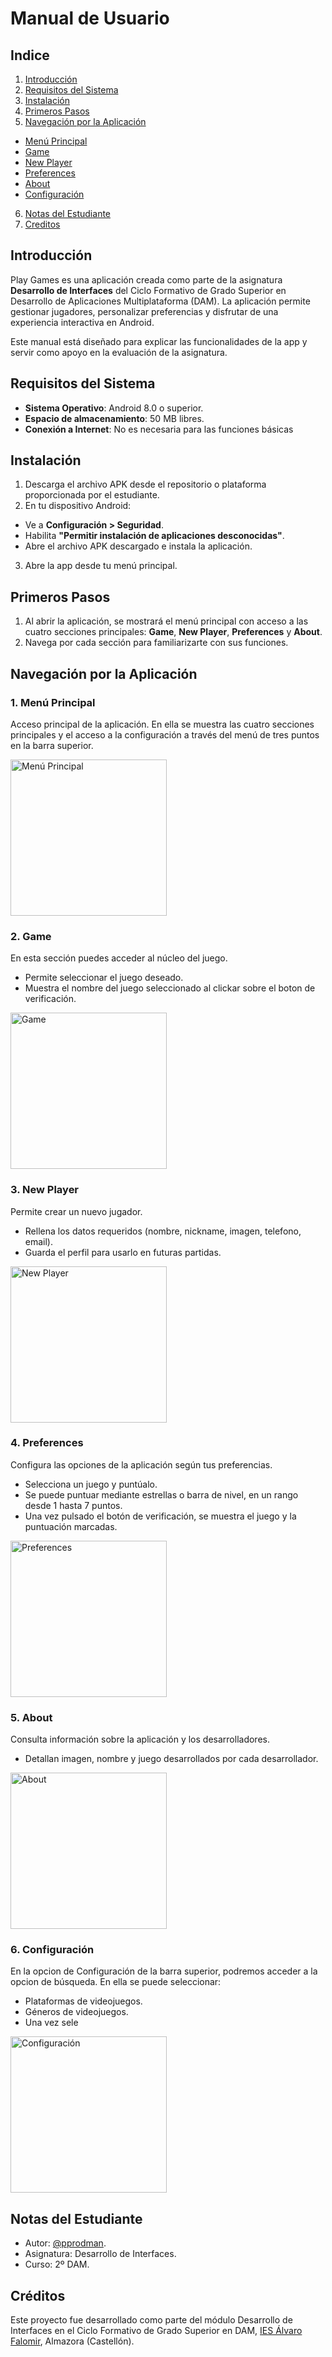 
# Manual de Usuario

## Indice

1. [Introducción](#introducción)
2. [Requisitos del Sistema](#requisitos-del-sistema)
3. [Instalación](#instalación)
4. [Primeros Pasos](#primeros-pasos)
5. [Navegación por la Aplicación](#navegación-por-la-aplicación)
  - [Menú Principal](#1-menú-principal)
  - [Game](#2-game)
  - [New Player](#3-new-player)
  - [Preferences](#4-preferences)
  - [About](#5-about)
  - [Configuración](#6-configuración)
6. [Notas del Estudiante](#notas-del-estudiante)
7. [Creditos](#creditos)

## Introducción

Play Games es una aplicación creada como parte de la asignatura **Desarrollo de Interfaces** del Ciclo Formativo de Grado Superior en Desarrollo de Aplicaciones Multiplataforma (DAM). La aplicación permite gestionar jugadores, personalizar preferencias y disfrutar de una experiencia interactiva en Android.

Este manual está diseñado para explicar las funcionalidades de la app y servir como apoyo en la evaluación de la asignatura.

## Requisitos del Sistema

- **Sistema Operativo**: Android 8.0 o superior.
- **Espacio de almacenamiento**: 50 MB libres.
- **Conexión a Internet**: No es necesaria para las funciones básicas

## Instalación

1. Descarga el archivo APK desde el repositorio o plataforma proporcionada por el estudiante.
2. En tu dispositivo Android:
- Ve a **Configuración > Seguridad**.
- Habilita **"Permitir instalación de aplicaciones desconocidas"**.
- Abre el archivo APK descargado e instala la aplicación.
3. Abre la app desde tu menú principal.

## Primeros Pasos

1. Al abrir la aplicación, se mostrará el menú principal con acceso a las cuatro secciones principales: **Game**, **New Player**, **Preferences** y **About**.
2. Navega por cada sección para familiarizarte con sus funciones.

## Navegación por la Aplicación

### 1. Menú Principal
Acceso principal de la aplicación. En ella se muestra las cuatro secciones principales y el acceso a la configuración a través del menú de tres puntos en la barra superior.

<img src="https://github.com/pprodman/PlayJuegos/blob/master/app/docs/img/intro.png" alt="Menú Principal" width="250"/>

### 2. Game
En esta sección puedes acceder al núcleo del juego.
- Permite seleccionar el juego deseado.
- Muestra el nombre del juego seleccionado al clickar sobre el boton de verificación.

<img src="https://github.com/pprodman/PlayJuegos/blob/master/app/docs/img/play.png" alt="Game" width="250"/>

### 3. New Player
Permite crear un nuevo jugador.
- Rellena los datos requeridos (nombre, nickname, imagen, telefono, email).
- Guarda el perfil para usarlo en futuras partidas.

<img src="https://github.com/pprodman/PlayJuegos/blob/master/app/docs/img/newplayer.png" alt="New Player" width="250"/>

### 4. Preferences
Configura las opciones de la aplicación según tus preferencias.
- Selecciona  un juego y puntúalo.
- Se puede puntuar mediante estrellas o barra de nivel, en un rango desde 1 hasta 7 puntos.
- Una vez pulsado el botón de verificación, se muestra el juego y la puntuación marcadas.

<img src="https://github.com/pprodman/PlayJuegos/blob/master/app/docs/img/preferences.png" alt="Preferences" width="250"/>

### 5. About
Consulta información sobre la aplicación y los desarrolladores.
- Detallan imagen, nombre y juego desarrollados por cada desarrollador.

<img src="https://github.com/pprodman/PlayJuegos/blob/master/app/docs/img/about.png" alt="About" width="250"/>

### 6. Configuración
En la opcion de Configuración de la barra superior, podremos acceder a la opcion de búsqueda. En ella se puede seleccionar:
- Plataformas de videojuegos.
- Géneros de videojuegos.
- Una vez sele

<img src="https://github.com/pprodman/PlayJuegos/blob/master/app/docs/img/settings.png" alt="Configuración" width="250"/>

## Notas del Estudiante
- Autor: [@pprodman](https://www.github.com/pprodman).
- Asignatura: Desarrollo de Interfaces.
- Curso: 2º DAM.

## Créditos
Este proyecto fue desarrollado como parte del módulo Desarrollo de Interfaces en el Ciclo Formativo de Grado Superior en DAM, [IES Álvaro Falomir](https://www.iesalvarofalomir.es), Almazora (Castellón).
